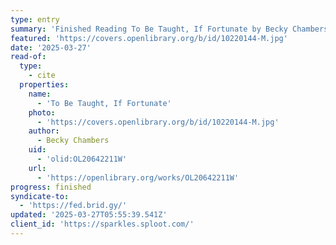 ```yaml
---
type: entry
summary: 'Finished Reading To Be Taught, If Fortunate by Becky Chambers'
featured: 'https://covers.openlibrary.org/b/id/10220144-M.jpg'
date: '2025-03-27'
read-of:
  type:
    - cite
  properties:
    name:
      - 'To Be Taught, If Fortunate'
    photo:
      - 'https://covers.openlibrary.org/b/id/10220144-M.jpg'
    author:
      - Becky Chambers
    uid:
      - 'olid:OL20642211W'
    url:
      - 'https://openlibrary.org/works/OL20642211W'
progress: finished
syndicate-to:
  - 'https://fed.brid.gy/'
updated: '2025-03-27T05:55:39.541Z'
client_id: 'https://sparkles.sploot.com/'
---
```


